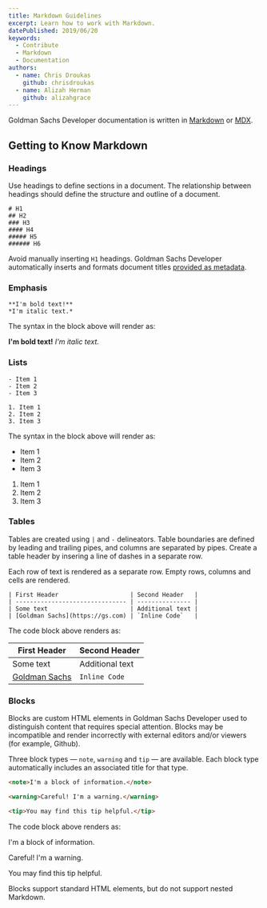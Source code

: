 ```yaml
---
title: Markdown Guidelines
excerpt: Learn how to work with Markdown.
datePublished: 2019/06/20
keywords:
  - Contribute
  - Markdown
  - Documentation
authors:
  - name: Chris Droukas
    github: chrisdroukas
  - name: Alizah Herman
    github: alizahgrace
---
```


Goldman Sachs Developer documentation is written in [Markdown](https://daringfireball.net/projects/markdown/) or [MDX](https://mdxjs.com/).

## Getting to Know Markdown

### Headings

Use headings to define sections in a document. The relationship between headings should define the structure and outline of a document.

```none
# H1
## H2
### H3
#### H4
##### H5
###### H6
```

Avoid manually inserting `H1` headings. Goldman Sachs Developer automatically inserts and formats document titles [provided as metadata](./adding-metadata).

### Emphasis

```none
**I'm bold text!**
*I'm italic text.*
```

The syntax in the block above will render as:

**I'm bold text!**
_I'm italic text._

### Lists

```none
- Item 1
- Item 2
- Item 3

1. Item 1
2. Item 2
3. Item 3
```

The syntax in the block above will render as:

- Item 1
- Item 2
- Item 3

1. Item 1
2. Item 2
3. Item 3

### Tables

Tables are created using `|` and `-` delineators. Table boundaries are defined by leading and trailing pipes, and columns are separated by pipes. Create a table header by insering a line of dashes in a separate row.

Each row of text is rendered as a separate row. Empty rows, columns and cells are rendered.

```none
| First Header                    | Second Header   |
| ------------------------------- | --------------- |
| Some text                       | Additional text |
| [Goldman Sachs](https://gs.com) | `Inline Code`   |
```

The code block above renders as:

| First Header                    | Second Header   |
| ------------------------------- | --------------- |
| Some text                       | Additional text |
| [Goldman Sachs](https://gs.com) | `Inline Code`   |

### Blocks

Blocks are custom HTML elements in Goldman Sachs Developer used to distinguish content that requires special attention. Blocks may be incompatible and render incorrectly with external editors and/or viewers (for example, Github).

Three block types — `note`, `warning` and `tip` — are available. Each block type automatically includes an associated title for that type.

```html
<note>I'm a block of information.</note>

<warning>Careful! I'm a warning.</warning>

<tip>You may find this tip helpful.</tip>
```

The code block above renders as:

<note>I'm a block of information.</note>

<warning>Careful! I'm a warning.</warning>

<tip>You may find this tip helpful.</tip>

Blocks support standard HTML elements, but do not support nested Markdown.
